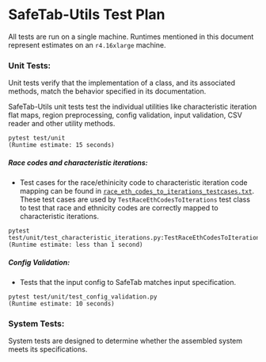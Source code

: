 # SafeTab-Utils Test Plan

All tests are run on a single machine. Runtimes mentioned in this document represent estimates on an `r4.16xlarge` machine.

### Unit Tests:

Unit tests verify that the implementation of a class, and its associated methods, match the behavior specified in its documentation.

SafeTab-Utils unit tests test the individual utilities like characteristic iteration flat maps, region preprocessing, config validation, input validation, CSV reader and other utility methods.

```
pytest test/unit
(Runtime estimate: 15 seconds)
```

##### **Race codes and characteristic iterations**:

   * Test cases for the race/ethinicity code to characteristic iteration code mapping can be found in [`race_eth_codes_to_iterations_testcases.txt`](./tmlt/safetab_utils/resources/test/race_eth_codes_to_iterations_testcases.txt). These test cases are used by `TestRaceEthCodesToIterations` test class to test that race and ethnicity codes are correctly mapped to characteristic iterations.


```
pytest test/unit/test_characteristic_iterations.py:TestRaceEthCodesToIterations
(Runtime estimate: less than 1 second)
```

##### **Config Validation**:

   * Tests that the input config to SafeTab matches input specification.

```
pytest test/unit/test_config_validation.py
(Runtime estimate: 10 seconds)
```

### System Tests:

System tests are designed to determine whether the assembled system meets its specifications.
